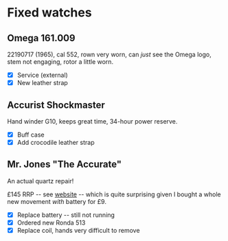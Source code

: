 # Fixed watches

## Omega 161.009
22190717 (1965), cal 552, rown very worn, can _just_ see the Omega logo, stem not engaging, rotor a little worn.

- [x] Service (external)
- [x] New leather strap

## Accurist Shockmaster
Hand winder G10, keeps great time, 34-hour power reserve.

- [x] Buff case
- [x] Add crocodile leather strap

## Mr. Jones "The Accurate"
An actual quartz repair!

£145 RRP -- see [website](https://mrjoneswatches.com/products/the-accurate) -- which is quite surprising given I bought a whole new movement _with_ battery for £9.

- [x] Replace battery -- still not running
- [x] Ordered new Ronda 513
- [x] Replace coil, hands very difficult to remove
